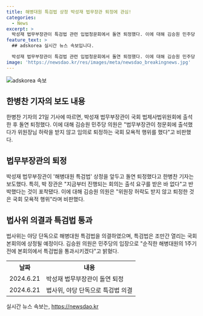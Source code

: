 ```yaml
---
title: 해병대원 특검법 상정 박성재 법무장관 퇴정에 관심!
categories:
  - News
excerpt: >
  박성재 법무부장관이 특검법 관련 입법청문회에서 돌연 퇴정했다. 이에 대해 김승원 민주당 의원은 "위원장 허락도 받지 않고 퇴정…국회 모욕적 행위"라며 비판했다. 정청래 법사위원장은 "박 장관은 위원장 허락도 받지 않고 줄행랑을 쳤다. 유감스럽게 생각한다"고 말했다. 또한 야당은 단독으로 해병대원 특검법을 의결했고, 이것은 국회 본회의에 상정될 예정이다.
feature_text: >
  ## adskorea 실시간 뉴스 속보입니다.

  박성재 법무부장관이 특검법 관련 입법청문회에서 돌연 퇴정했다. 이에 대해 김승원 민주당 의원은 "위원장 허락도 받지 않고 퇴정…국회 모욕적 행위"라며 비판했다. 정청래 법사위원장은 "박 장관은 위원장 허락도 받지 않고 줄행랑을 쳤다. 유감스럽게 생각한다"고 말했다. 또한 야당은 단독으로 해병대원 특검법을 의결했고, 이것은 국회 본회의에 상정될 예정이다.
image: 'https://newsdao.kr/res/images/meta/newsdao_breakingnews.jpg'
---
```


<p><img src="https://newsdao.kr/res/images/meta/newsdao_breakingnews.jpg" alt="adskorea 속보" /></p>

<h2 data-ke-size="size26">한병찬 기자의 보도 내용</h2>

<p data-ke-size="size16">한병찬 기자의 21일 기사에 따르면, 박성재 법무부장관이 국회 법제사법위원회에 출석한 후 돌연 퇴정했다. 이에 대해 김승원 민주당 의원은 "법무부장관이 청문회에 출석했다가 위원장님 허락을 받지 않고 임의로 퇴정하는 국회 모욕적 행위를 했다"고 비판했다.</p>

<h2 data-ke-size="size26">법무부장관의 퇴정</h2>

<p data-ke-size="size16">박성재 법무부장관이 '해병대원 특검법' 상정을 앞두고 돌연 퇴정했다고 한병찬 기자는 보도했다. 특히, 박 장관은 "지금부터 진행되는 회의는 출석 요구를 받은 바 없다"고 반박했다는 것이 포착됐다. 이에 대해 김승원 의원은 "위원장 허락도 받지 않고 퇴정한 것은 국회 모욕적 행위"라며 비판했다.</p>

<h2 data-ke-size="size26">법사위 의결과 특검법 통과</h2>

<p data-ke-size="size16">법사위는 야당 단독으로 해병대원 특검법을 의결하였으며, 특검법은 조만간 열리는 국회 본회의에 상정될 예정이다. 김승원 의원은 민주당의 입장으로 "순직한 해병대원의 1주기 전에 본회의에서 특검법을 통과시키겠다"고 밝혔다.</p>

<table>
    <tr>
        <th>날짜</th>
        <th>내용</th>
    </tr>
    <tr>
        <td>2024.6.21</td>
        <td>박성재 법무부장관이 돌연 퇴정</td>
    </tr>
    <tr>
        <td>2024.6.21</td>
        <td>법사위, 야당 단독으로 특검법 의결</td>
    </tr>
</table>
실시간 뉴스 속보는, <a href="https://newsdao.kr" rel="dofollow">https://newsdao.kr</a>


